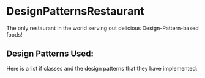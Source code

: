 # DesignPatternsRestaurant
The only restaurant in the world serving out delicious Design-Pattern-based foods!

## Design Patterns Used:
Here is a list if classes and the design patterns that they have implemented:
